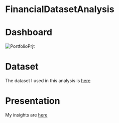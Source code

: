
# FinancialDatasetAnalysis 

# Dashboard
![PortfolioPrjt](https://github.com/Emilinjoseph/FinancialDatasetAnalysis/assets/37008863/4740187a-9a8b-4e3e-9236-f8c30a0c9b12)

# Dataset
The dataset I used in this analysis is [here](https://docs.google.com/spreadsheets/d/1kmZtwNrw9_M0WtZSqfjK89xXlAYUXTzr/edit#gid=496722688)

# Presentation
My insights are [here](https://drive.google.com/file/d/1LfKFZ_Dj3xBKpHZwezJXKsDxYNxR3i_B/view?usp=sharing)

